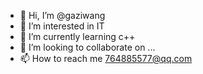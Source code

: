 - 👋 Hi, I’m @gaziwang
- 👀 I’m interested in IT
- 🌱 I’m currently learning c++
- 💞️ I’m looking to collaborate on ...
- 📫 How to reach me 764885577@qq.com

<!---
gaziwang/gaziwang is a ✨ special ✨ repository because its `README.md` (this file) appears on your GitHub profile.
You can click the Preview link to take a look at your changes.
--->
